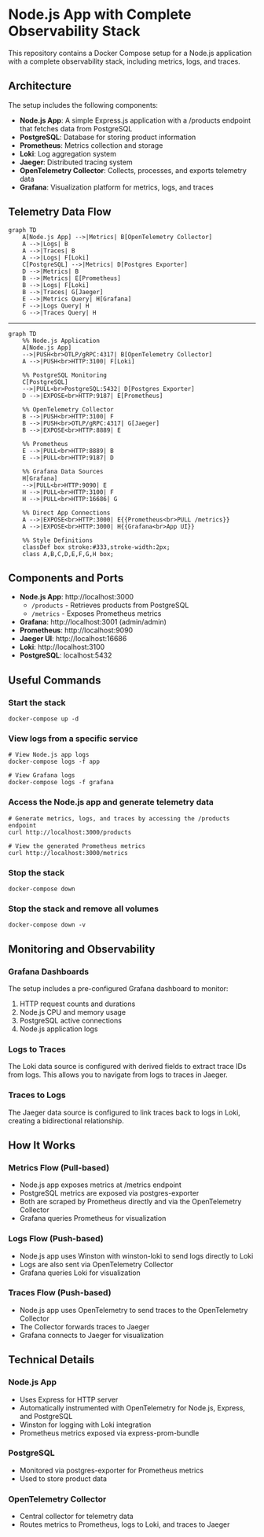 # Node.js App with Complete Observability Stack

This repository contains a Docker Compose setup for a Node.js application with a complete observability stack, including metrics, logs, and traces.

## Architecture

The setup includes the following components:

- **Node.js App**: A simple Express.js application with a /products endpoint that fetches data from PostgreSQL
- **PostgreSQL**: Database for storing product information
- **Prometheus**: Metrics collection and storage
- **Loki**: Log aggregation system
- **Jaeger**: Distributed tracing system
- **OpenTelemetry Collector**: Collects, processes, and exports telemetry data
- **Grafana**: Visualization platform for metrics, logs, and traces

## Telemetry Data Flow

```mermaid
graph TD
    A[Node.js App] -->|Metrics| B[OpenTelemetry Collector]
    A -->|Logs| B
    A -->|Traces| B
    A -->|Logs| F[Loki]
    C[PostgreSQL] -->|Metrics| D[Postgres Exporter]
    D -->|Metrics| B
    B -->|Metrics| E[Prometheus]
    B -->|Logs| F[Loki]
    B -->|Traces| G[Jaeger]
    E -->|Metrics Query| H[Grafana]
    F -->|Logs Query| H
    G -->|Traces Query| H
```

---

```mermaid
graph TD
    %% Node.js Application
    A[Node.js App]
    -->|PUSH<br>OTLP/gRPC:4317| B[OpenTelemetry Collector]
    A -->|PUSH<br>HTTP:3100| F[Loki]
    
    %% PostgreSQL Monitoring
    C[PostgreSQL]
    -->|PULL<br>PostgreSQL:5432| D[Postgres Exporter]
    D -->|EXPOSE<br>HTTP:9187| E[Prometheus]
    
    %% OpenTelemetry Collector
    B -->|PUSH<br>HTTP:3100| F
    B -->|PUSH<br>OTLP/gRPC:4317| G[Jaeger]
    B -->|EXPOSE<br>HTTP:8889| E
    
    %% Prometheus
    E -->|PULL<br>HTTP:8889| B
    E -->|PULL<br>HTTP:9187| D
    
    %% Grafana Data Sources
    H[Grafana]
    -->|PULL<br>HTTP:9090| E
    H -->|PULL<br>HTTP:3100| F
    H -->|PULL<br>HTTP:16686| G
    
    %% Direct App Connections
    A -->|EXPOSE<br>HTTP:3000| E{{Prometheus<br>PULL /metrics}}
    A -->|EXPOSE<br>HTTP:3000| H{{Grafana<br>App UI}}

    %% Style Definitions
    classDef box stroke:#333,stroke-width:2px;
    class A,B,C,D,E,F,G,H box;

```


## Components and Ports

- **Node.js App**: http://localhost:3000
  - `/products` - Retrieves products from PostgreSQL
  - `/metrics` - Exposes Prometheus metrics
- **Grafana**: http://localhost:3001 (admin/admin)
- **Prometheus**: http://localhost:9090
- **Jaeger UI**: http://localhost:16686
- **Loki**: http://localhost:3100
- **PostgreSQL**: localhost:5432

## Useful Commands

### Start the stack

```
docker-compose up -d
```

### View logs from a specific service

```
# View Node.js app logs
docker-compose logs -f app

# View Grafana logs
docker-compose logs -f grafana
```

### Access the Node.js app and generate telemetry data

```
# Generate metrics, logs, and traces by accessing the /products endpoint
curl http://localhost:3000/products

# View the generated Prometheus metrics
curl http://localhost:3000/metrics
```

### Stop the stack

```
docker-compose down
```

### Stop the stack and remove all volumes

```
docker-compose down -v
```

## Monitoring and Observability

### Grafana Dashboards

The setup includes a pre-configured Grafana dashboard to monitor:

1. HTTP request counts and durations
2. Node.js CPU and memory usage
3. PostgreSQL active connections
4. Node.js application logs

### Logs to Traces

The Loki data source is configured with derived fields to extract trace IDs from logs. This allows you to navigate from logs to traces in Jaeger.

### Traces to Logs

The Jaeger data source is configured to link traces back to logs in Loki, creating a bidirectional relationship.

## How It Works

### Metrics Flow (Pull-based)
- Node.js app exposes metrics at /metrics endpoint
- PostgreSQL metrics are exposed via postgres-exporter
- Both are scraped by Prometheus directly and via the OpenTelemetry Collector
- Grafana queries Prometheus for visualization

### Logs Flow (Push-based)
- Node.js app uses Winston with winston-loki to send logs directly to Loki
- Logs are also sent via OpenTelemetry Collector
- Grafana queries Loki for visualization

### Traces Flow (Push-based)
- Node.js app uses OpenTelemetry to send traces to the OpenTelemetry Collector
- The Collector forwards traces to Jaeger
- Grafana connects to Jaeger for visualization

## Technical Details

### Node.js App
- Uses Express for HTTP server
- Automatically instrumented with OpenTelemetry for Node.js, Express, and PostgreSQL
- Winston for logging with Loki integration
- Prometheus metrics exposed via express-prom-bundle

### PostgreSQL
- Monitored via postgres-exporter for Prometheus metrics
- Used to store product data

### OpenTelemetry Collector
- Central collector for telemetry data
- Routes metrics to Prometheus, logs to Loki, and traces to Jaeger